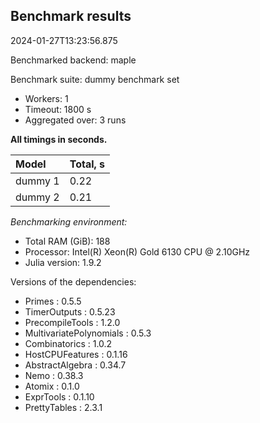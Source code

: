 ## Benchmark results

2024-01-27T13:23:56.875

Benchmarked backend: maple

Benchmark suite: dummy benchmark set

- Workers: 1
- Timeout: 1800 s
- Aggregated over: 3 runs

**All timings in seconds.**

|Model|Total, s|
|:----|---|
|dummy 1|0.22|
|dummy 2|0.21|

*Benchmarking environment:*

* Total RAM (GiB): 188
* Processor: Intel(R) Xeon(R) Gold 6130 CPU @ 2.10GHz
* Julia version: 1.9.2

Versions of the dependencies:

* Primes : 0.5.5
* TimerOutputs : 0.5.23
* PrecompileTools : 1.2.0
* MultivariatePolynomials : 0.5.3
* Combinatorics : 1.0.2
* HostCPUFeatures : 0.1.16
* AbstractAlgebra : 0.34.7
* Nemo : 0.38.3
* Atomix : 0.1.0
* ExprTools : 0.1.10
* PrettyTables : 2.3.1
